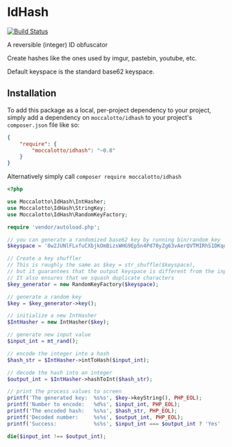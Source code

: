 # IdHash
[![Build Status](https://travis-ci.org/moccalotto/idhash.svg)](https://travis-ci.org/moccalotto/idhash)

A reversible (integer) ID obfuscator

Create hashes like the ones used by imgur, pastebin, youtube, etc.

Default keyspace is the standard base62 keyspace.

## Installation

To add this package as a local, per-project dependency to your project, simply add a dependency on
 `moccalotto/idhash` to your project's `composer.json` file like so:

```json
{
    "require": {
        "moccalotto/idhash": "~0.8"
    }
}
```

Alternatively simply call `composer require moccalotto/idhash`



```php
<?php

use Moccalotto\IdHash\IntHasher;
use Moccalotto\IdHash\StringKey;
use Moccalotto\IdHash\RandomKeyFactory;

require 'vendor/autoload.php';

// you can generate a randomized base62 key by running bin/random_key
$keyspace = '8w2JUNlFLxfuCXbjkOmBizsWHG9Ep5n4Pd70yZg63vAerQVTMIRhS1DKqocaYt';

// Create a key shuffler
// This is roughly the same as $key = str_shuffle($keyspace),
// but it guarantees that the output keyspace is different from the input keyspace
// It also ensures that we squash duplicate characters
$key_generator = new RandomKeyFactory($keyspace);

// generate a random key
$key = $key_generator->key();

// initialize a new IntHasher
$IntHasher = new IntHasher($key);

// generate new input value
$input_int = mt_rand();

// encode the integer into a hash
$hash_str = $IntHasher->intToHash($input_int);

// decode the hash into an integer
$output_int = $IntHasher->hashToInt($hash_str);

// print the process values to screen
printf('The generated key:  %s%s', $key->keyString(), PHP_EOL);
printf('Number to encode:   %d%s', $input_int, PHP_EOL);
printf('The encoded hash:   %s%s', $hash_str, PHP_EOL);
printf('Decoded number:     %s%s', $output_int, PHP_EOL);
printf('Success:            %s%s', $input_int === $output_int ? 'Yes' : 'NO!', PHP_EOL);

die($input_int !== $output_int);
```
